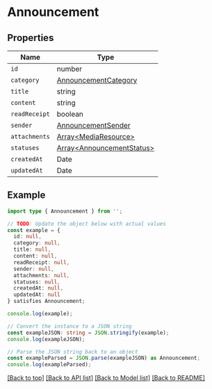 # Announcement

## Properties

| Name          | Type                                                     |
| ------------- | -------------------------------------------------------- |
| `id`          | number                                                   |
| `category`    | [AnnouncementCategory](AnnouncementCategory.md)          |
| `title`       | string                                                   |
| `content`     | string                                                   |
| `readReceipt` | boolean                                                  |
| `sender`      | [AnnouncementSender](AnnouncementSender.md)              |
| `attachments` | [Array&lt;MediaResource&gt;](MediaResource.md)           |
| `statuses`    | [Array&lt;AnnouncementStatus&gt;](AnnouncementStatus.md) |
| `createdAt`   | Date                                                     |
| `updatedAt`   | Date                                                     |

## Example

```typescript
import type { Announcement } from '';

// TODO: Update the object below with actual values
const example = {
  id: null,
  category: null,
  title: null,
  content: null,
  readReceipt: null,
  sender: null,
  attachments: null,
  statuses: null,
  createdAt: null,
  updatedAt: null
} satisfies Announcement;

console.log(example);

// Convert the instance to a JSON string
const exampleJSON: string = JSON.stringify(example);
console.log(exampleJSON);

// Parse the JSON string back to an object
const exampleParsed = JSON.parse(exampleJSON) as Announcement;
console.log(exampleParsed);
```

[[Back to top]](#) [[Back to API list]](../README.md#api-endpoints) [[Back to Model list]](../README.md#models) [[Back to README]](../README.md)
